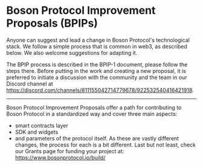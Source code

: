 # Boson Protocol Improvement Proposals (BPIPs)

Anyone can suggest and lead a change in Boson Protocol's technological stack. We follow a simple process that is common in web3, as described below. We also welcome suggestions for adapting it.

The BPIP process is described in the BPIP-1 document, please follow the steps there. Before putting in the work and creating a new proposal, it is preferred to initiate a discussion with the community and the team in our Discord channel at https://discord.com/channels/811155042714779678/922532540416421918.

---
Boson Protocol Improvement Proposals offer a path for contributing to Boson Protocol in a standardized way and cover three main aspects:
* smart contracts layer
* SDK and widgets
* and parameters of the protocol itself.
As these are vastly different changes, the process for each is a bit different. Last but not least, check our Grants page for funding your project at: https://www.bosonprotocol.io/build/
